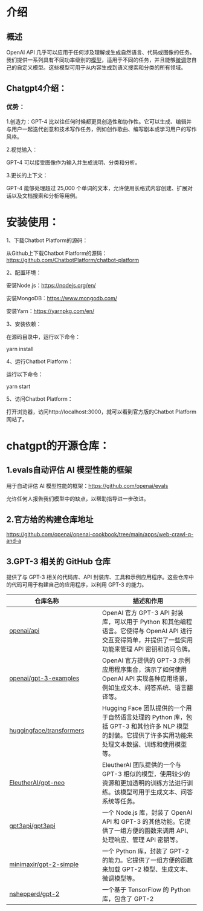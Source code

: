 # 介绍

## 概述

OpenAI API 几乎可以应用于任何涉及理解或生成自然语言、代码或图像的任务。我们提供一系列具有不同功率级别的[模型](https://platform.openai.com/docs/models)，适用于不同的任务，并且能够[微调](https://platform.openai.com/docs/guides/fine-tuning)您自己的自定义模型。这些模型可用于从内容生成到语义搜索和分类的所有领域。

## Chatgpt4介绍：

### 优势：

1.创造力：GPT-4 比以往任何时候都更具创造性和协作性。它可以生成、编辑并与用户一起迭代创意和技术写作任务，例如创作歌曲、编写剧本或学习用户的写作风格。

2.视觉输入：

GPT-4 可以接受图像作为输入并生成说明、分类和分析。

3.更长的上下文：

GPT-4 能够处理超过 25,000 个单词的文本，允许使用长格式内容创建、扩展对话以及文档搜索和分析等用例。

# 安装使用：

1、下载Chatbot Platform的源码：

从Github上下载Chatbot Platform的源码：https://github.com/ChatbotPlatform/chatbot-platform

2、配置环境：

安装Node.js：https://nodejs.org/en/

安装MongoDB：https://www.mongodb.com/

安装Yarn：https://yarnpkg.com/en/

3、安装依赖：

在源码目录中，运行以下命令：

yarn install

4、运行Chatbot Platform：

运行以下命令：

yarn start

5、访问Chatbot Platform：

打开浏览器，访问http://localhost:3000，就可以看到官方版的Chatbot Platform网站了。





# chatgpt的开源仓库：

## 1.evals自动评估 AI 模型性能的框架

用于自动评估 AI 模型性能的框架：https://github.com/openai/evals

允许任何人报告我们模型中的缺点，以帮助指导进一步改进。



## 2.官方给的构建仓库地址

https://github.com/openai/openai-cookbook/tree/main/apps/web-crawl-q-and-a

##  3.GPT-3 相关的 GitHub 仓库

提供了与 GPT-3 相关的代码库、API 封装库、工具和示例应用程序。这些仓库中的代码可用于构建自己的应用程序，以利用 GPT-3 的能力。

| 仓库名称                                                     |      |      | 描述和作用                                                   |
| ------------------------------------------------------------ | ---- | ---- | ------------------------------------------------------------ |
| [openai/api](https://github.com/openai/api)                  |      |      | OpenAI 官方 GPT-3 API 封装库，可以用于 Python 和其他编程语言。它使得与 OpenAI API 进行交互变得简单，并提供了一些实用功能来管理 API 密钥和访问令牌。 |
| [openai/gpt-3-examples](https://github.com/openai/gpt-3-examples) |      |      | OpenAI 官方提供的 GPT-3 示例应用程序集合，演示了如何使用 OpenAI API 实现各种应用场景，例如生成文本、问答系统、语言翻译等。 |
| [huggingface/transformers](https://github.com/huggingface/transformers) |      |      | Hugging Face 团队提供的一个用于自然语言处理的 Python 库，包括 GPT-3 和其他许多 NLP 模型的封装。它提供了许多实用功能来处理文本数据、训练和使用模型等。 |
| [EleutherAI/gpt-neo](https://github.com/EleutherAI/gpt-neo)  |      |      | EleutherAI 团队提供的一个与 GPT-3 相似的模型，使用较少的资源和更加透明的训练方法进行训练。该模型可用于生成文本、问答系统等任务。 |
| [gpt3api/gpt3api](https://github.com/gpt3api/gpt3api)        |      |      | 一个 Node.js 库，封装了 OpenAI API 和 GPT-3 的其他功能。它提供了一组方便的函数来调用 API、处理响应、管理 API 密钥等。 |
| [minimaxir/gpt-2-simple](https://github.com/minimaxir/gpt-2-simple) |      |      | 一个 Python 库，封装了 GPT-2 的能力。它提供了一组方便的函数来加载 GPT-2 模型、生成文本、微调模型等。 |
| [nshepperd/gpt-2](https://github.com/nshepperd/gpt-2)        |      |      | 一个基于 TensorFlow 的 Python 库，包含了 GPT-2               |





